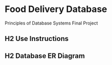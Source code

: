 # Food Delivery Database
Principles of Database Systems Final Project

## H2 Use Instructions

## H2 Database ER Diagram



